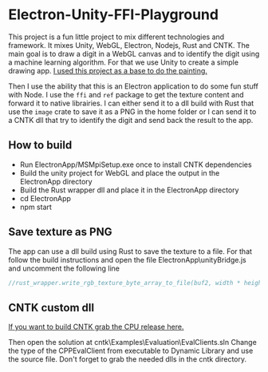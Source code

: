 # Electron-Unity-FFI-Playground

This project is a fun little project to mix different technologies and framework. It mixes Unity, WebGL, Electron, Nodejs, Rust and CNTK. The main goal is to draw a digit in a WebGL canvas and to identify the digit using a machine learning algorithm. For that we use Unity to create a simple drawing app. [I used this project as a base to do the painting.](https://www.assetstore.unity3d.com/en/#!/content/33506)

Then I use the ability that this is an Electron application to do some fun stuff with Node. I use the `ffi` and `ref` package to get the texture content and forward it to native librairies. I can either send it to a dll build with Rust that use the `image` crate to save it as a PNG in the home folder or I can send it to a CNTK dll that try to identify the digit and send back the result to the app.

## How to build 
- Run ElectronApp/MSMpiSetup.exe once to install CNTK dependencies
- Build the unity project for WebGL and place the output in the ElectronApp directory
- Build the Rust wrapper dll and place it in the ElectronApp directory
- cd ElectronApp
- npm start

## Save texture as PNG

The app can use a dll build using Rust to save the texture to a file. For that follow the build instructions and open the file ElectronApp\unityBridge.js and uncomment the following line
```js
//rust_wrapper.write_rgb_texture_byte_array_to_file(buf2, width * height * 3, width, height);
```

## CNTK custom dll

[If you want to build CNTK grab the CPU release here.](https://github.com/Microsoft/CNTK/releases/tag/v2.0.beta5.0)

Then open the solution at cntk\Examples\Evaluation\EvalClients.sln
Change the type of the CPPEvalClient from executable to Dynamic Library and use the source file. Don't forget to grab the needed dlls in the cntk directory.
